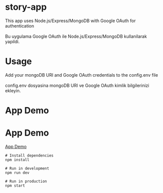 # story-app
This app uses Node.js/Express/MongoDB with Google OAuth for authentication <br> <br>
Bu uygulama Google OAuth ile Node.js/Express/MongoDB kullanilarak yapildi.

# Usage
Add your mongoDB URI and Google OAuth credentials to the config.env file <br> <br>
config.env dosyasina mongoDB URI ve Google OAuth kimlik bilgilerinizi ekleyin.

# App Demo
# App Demo
<a href="http://story-app-demo.herokuapp.com/">App Demo</a>

```
# Install dependencies
npm install

# Run in development
npm run dev

# Run in production
npm start
```
